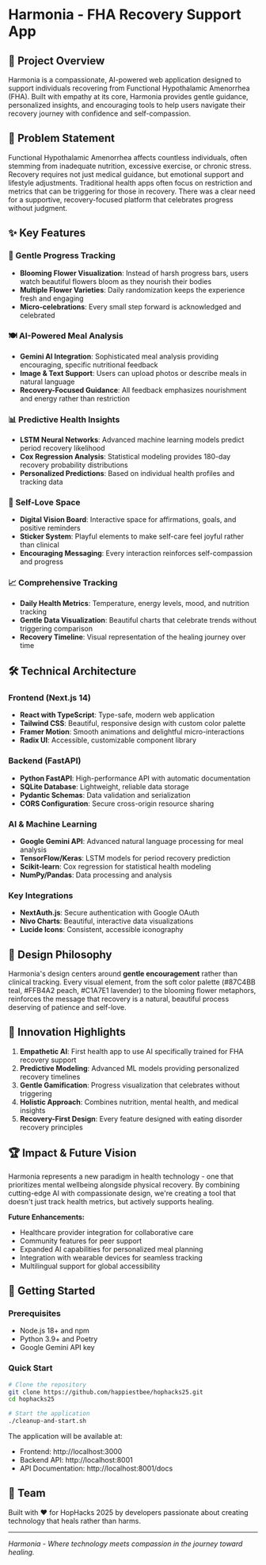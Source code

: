 # Harmonia - FHA Recovery Support App

## 🌸 Project Overview

Harmonia is a compassionate, AI-powered web application designed to support individuals recovering from Functional Hypothalamic Amenorrhea (FHA). Built with empathy at its core, Harmonia provides gentle guidance, personalized insights, and encouraging tools to help users navigate their recovery journey with confidence and self-compassion.

## 🎯 Problem Statement

Functional Hypothalamic Amenorrhea affects countless individuals, often stemming from inadequate nutrition, excessive exercise, or chronic stress. Recovery requires not just medical guidance, but emotional support and lifestyle adjustments. Traditional health apps often focus on restriction and metrics that can be triggering for those in recovery. There was a clear need for a supportive, recovery-focused platform that celebrates progress without judgment.

## ✨ Key Features

### 🌺 Gentle Progress Tracking
- **Blooming Flower Visualization**: Instead of harsh progress bars, users watch beautiful flowers bloom as they nourish their bodies
- **Multiple Flower Varieties**: Daily randomization keeps the experience fresh and engaging
- **Micro-celebrations**: Every small step forward is acknowledged and celebrated

### 🍽️ AI-Powered Meal Analysis
- **Gemini AI Integration**: Sophisticated meal analysis providing encouraging, specific nutritional feedback
- **Image & Text Support**: Users can upload photos or describe meals in natural language
- **Recovery-Focused Guidance**: All feedback emphasizes nourishment and energy rather than restriction

### 📊 Predictive Health Insights
- **LSTM Neural Networks**: Advanced machine learning models predict period recovery likelihood
- **Cox Regression Analysis**: Statistical modeling provides 180-day recovery probability distributions
- **Personalized Predictions**: Based on individual health profiles and tracking data

### 💝 Self-Love Space
- **Digital Vision Board**: Interactive space for affirmations, goals, and positive reminders
- **Sticker System**: Playful elements to make self-care feel joyful rather than clinical
- **Encouraging Messaging**: Every interaction reinforces self-compassion and progress

### 📈 Comprehensive Tracking
- **Daily Health Metrics**: Temperature, energy levels, mood, and nutrition tracking
- **Gentle Data Visualization**: Beautiful charts that celebrate trends without triggering comparison
- **Recovery Timeline**: Visual representation of the healing journey over time

## 🛠️ Technical Architecture

### Frontend (Next.js 14)
- **React with TypeScript**: Type-safe, modern web application
- **Tailwind CSS**: Beautiful, responsive design with custom color palette
- **Framer Motion**: Smooth animations and delightful micro-interactions
- **Radix UI**: Accessible, customizable component library

### Backend (FastAPI)
- **Python FastAPI**: High-performance API with automatic documentation
- **SQLite Database**: Lightweight, reliable data storage
- **Pydantic Schemas**: Data validation and serialization
- **CORS Configuration**: Secure cross-origin resource sharing

### AI & Machine Learning
- **Google Gemini API**: Advanced natural language processing for meal analysis
- **TensorFlow/Keras**: LSTM models for period recovery prediction
- **Scikit-learn**: Cox regression for statistical health modeling
- **NumPy/Pandas**: Data processing and analysis

### Key Integrations
- **NextAuth.js**: Secure authentication with Google OAuth
- **Nivo Charts**: Beautiful, interactive data visualizations
- **Lucide Icons**: Consistent, accessible iconography

## 🎨 Design Philosophy

Harmonia's design centers around **gentle encouragement** rather than clinical tracking. Every visual element, from the soft color palette (#87C4BB teal, #FFB4A2 peach, #C1A7E1 lavender) to the blooming flower metaphors, reinforces the message that recovery is a natural, beautiful process deserving of patience and self-love.

## 🚀 Innovation Highlights

1. **Empathetic AI**: First health app to use AI specifically trained for FHA recovery support
2. **Predictive Modeling**: Advanced ML models providing personalized recovery timelines
3. **Gentle Gamification**: Progress visualization that celebrates without triggering
4. **Holistic Approach**: Combines nutrition, mental health, and medical insights
5. **Recovery-First Design**: Every feature designed with eating disorder recovery principles

## 🏆 Impact & Future Vision

Harmonia represents a new paradigm in health technology - one that prioritizes mental wellbeing alongside physical recovery. By combining cutting-edge AI with compassionate design, we're creating a tool that doesn't just track health metrics, but actively supports healing.

**Future Enhancements:**
- Healthcare provider integration for collaborative care
- Community features for peer support
- Expanded AI capabilities for personalized meal planning
- Integration with wearable devices for seamless tracking
- Multilingual support for global accessibility

## 🔧 Getting Started

### Prerequisites
- Node.js 18+ and npm
- Python 3.9+ and Poetry
- Google Gemini API key

### Quick Start
```bash
# Clone the repository
git clone https://github.com/happiestbee/hophacks25.git
cd hophacks25

# Start the application
./cleanup-and-start.sh
```

The application will be available at:
- Frontend: http://localhost:3000
- Backend API: http://localhost:8001
- API Documentation: http://localhost:8001/docs

## 👥 Team

Built with ❤️ for HopHacks 2025 by developers passionate about creating technology that heals rather than harms.

---

*Harmonia - Where technology meets compassion in the journey toward healing.*
